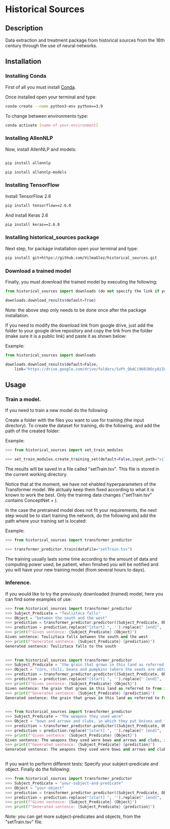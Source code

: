 # Historical Sources
## Description

Data extraction and treatment package from historical sources from the 16th century through the use of neural networks.

## Installation

### Installing Conda

First of all you must install [Conda](https://www.anaconda.com/products/distribution).

Once installed open your terminal and type:
```sh
conda create --name python3-env python==3.9
```
To change between environments type:

```sh
conda activate [name-of-your-environment]
```
### Installing AllenNLP

Now, install AllenNLP and models: 
 
```sh

pip install allennlp

```

```sh
pip install allennlp-models
```
### Installing TensorFlow

Install TensorFlow 2.6
```sh
pip install tensorflow==2.6.0
```
And install Keras 2.6
```sh
pip install keras==2.6.0
```
### Installing historical_sources package

Next step, for package installation open your terminal and type:

```sh 
pip install git+https://github.com/VilmaGlez/historical_sources.git
```
### Download a trained model

Finally, you must download the trained model by executing the following:

```python
from historical_sources import downloads (do not specify the link if you want our pretrained model, which url is specified by default).

downloads.download_results(default=True)

```
Note: the above step only needs to be done once after the package installation.

If you need to modify the download link from google drive, just add the folder to your google drive repository and copy the link from the folder (make sure it is a public link) and paste it as shown below:

Example:
```python
from historical_sources import downloads

downloads.download_results(default=False,
    link="https://drive.google.com/drive/folders/1vPt_QbACi960J8Ocy6iIWfUcd76a7Vrr?usp=share_link")

```

## Usage 

### Train a model. 

If you need to train a new model do the following:

Create a folder with the files you want to use for training (the input directory). To create the dataset for training, do the following, and add the path of the created folder:

Example:
```python 
>>> from historical_sources import set_train_modules

>>> set_train_modules.create_training_set(default=False,input_path="vilma/documentos/entrenamiento", common_sense_data="cn_kb.csv")

```
The results will be saved in a file called "setTrain.tsv". This file is stored in the current working directory.

Notice that at the moment, we have not ehabled hyperparameters of the Transformer model. We alctualy keep them fixed according to what it is known to work the best. Only the training data changes ("setTrain.tsv" contains ConceptNet + <triplets from files in the input directory>).

In the case the pretrained model does not fit your requirements, the next step would be to start training the network, do the following and add the path where your training set is located:

Example:
```python
>>> from historical_sources import transformer_predictor

>>> transformer_predictor.train(dataFile="setTrain.tsv")

```
The training usually lasts some time according to the amount of data and computing power used, be patient, when finished you will be notified and you will have your new training model (from several hours to days).

### Inference.

If you would like to try the previously downloaded (trained) model, here you can find some examples of use:



```python
>>> from historical_sources import transformer_predictor
>>> Subject_Predicate = "Teuliztaca falls"
>>> Object = "between the south and the west"
>>> prediction = transformer_predictor.predictor((Subject_Predicate, Object))
>>> prediction = prediction.replace("[start] ", '').replace(" [end]", '')
>>> print(f"Given sentence: {Subject_Predicate} {Object}")
Given sentence: Teuliztaca falls between the south and the west
>>> print(f"Generated sentence: {Subject_Predicate} {prediction}")
Generated sentence: Teuliztaca falls to the south
 
```
 
```python
>>> from historical_sources import transformer_predictor
>>> Subject_Predicate = "the grain that grows in this land as referred to from its seeds is"
>>> Object = "corn, chili, beans and pumpkins (where the seeds are obtained), and sweet potatoes and yucca sweet potato, and anonas and tomatoes, and chia (in the form of zargatona), which is a seed that, ground and toasted, with stirred toasted corn, is a good concoction to drink; and the natives drink it, and consider it a very healthy and fresh thing."
>>> prediction = transformer_predictor.predictor((Subject_Predicate, Object))
>>> prediction = prediction.replace("[start] ", '').replace(" [end]", '')
>>> print(f"Given sentence: {Subject_Predicate} {Object}")
Given sentence: the grain that grows in this land as referred to from its seeds is corn, chili, beans and pumpkins (where the seeds are obtained), and sweet potatoes and yucca sweet potato, and anonas and tomatoes, and chia (in the form of zargatona), which is a seed that, ground and toasted, with stirred toasted corn, is a good concoction to drink; and the natives drink it, and consider it a very healthy and fresh thing.
>>> print(f"Generated sentence: {Subject_Predicate} {prediction}")
Generated sentence: the grain that grows in this land as referred to from its seeds is corn beans chili peppers and beans and chili and other legumes that they use for the rest
 
```
```python
>>> from historical_sources import transformer_predictor
>>> Subject_Predicate = "The weapons they used were"
>>> Object = "bows and arrows and clubs, in which they put knives and flint and some stones, which clubs served as weapon axes"
>>> prediction = transformer_predictor.predictor((Subject_Predicate, Object))
>>> prediction = prediction.replace("[start] ", '').replace(" [end]", '')
>>> print(f"Given sentence: {Subject_Predicate} {Object}")
Given sentence: The weapons they used were bows and arrows and clubs, in which they put knives and flint and some stones, which clubs served as weapon axes
>>> print(f"Generated sentence: {Subject_Predicate} {prediction}")
Generated sentence: The weapons they used were bows and arrows and clubs
 
```
If you want to perform different tests:
Specify your subject-predicate and object.
Finally do the following:

```python
>>> from historical_sources import transformer_predictor
>>> Subject_Predicate = "your-subject-and-predicate"
>>> Object = "your-object"
>>> prediction = transformer_predictor.predictor((Subject_Predicate, Object))
>>> prediction = prediction.replace("[start] ", '').replace(" [end]", '')
>>> print(f"Given sentence: {Subject_Predicate} {Object}")
>>> print(f"Generated sentence: {Subject_Predicate} {prediction}")
```
Note: you can get more subject-predicates and objects, from the "setTrain.tsv" file.





